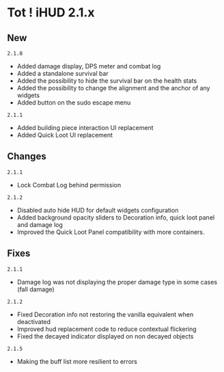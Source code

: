 # Tot ! iHUD 2.1.x
## New

`2.1.0`
- Added damage display, DPS meter and combat log
- Added a standalone survival bar
- Added the possibility to hide the survival bar on the health stats
- Added the possibility to change the alignment and the anchor of any widgets
- Added button on the sudo escape menu

`2.1.1`
- Added building piece interaction UI replacement
- Added Quick Loot UI replacement

## Changes

`2.1.1`
- Lock Combat Log behind permission

`2.1.2`
- Disabled auto hide HUD for default widgets configuration
- Added background opacity sliders to Decoration info, quick loot panel and damage log
- Improved the Quick Loot Panel compatibility with more containers.

## Fixes

`2.1.1`
- Damage log was not displaying the proper damage type in some cases (fall damage)

`2.1.2`
- Fixed Decoration info not restoring the vanilla equivalent when deactivated
- Improved hud replacement code to reduce contextual flickering
- Fixed the decayed indicator displayed on non decayed objects

`2.1.5`
- Making the buff list more resilient to errors